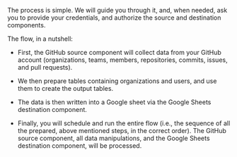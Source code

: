 The process is simple. We will guide you through it, and, when needed, ask you to provide your credentials, and authorize the source and destination components.
 
The flow, in a nutshell:

- First, the GitHub source component will collect data from your GitHub account (organizations, teams, members, repositories, commits, issues, and pull requests).

- We then prepare tables containing organizations and users, and use them to create the output tables.

- The data is then written into a Google sheet via the Google Sheets destination component.

- Finally, you will schedule and run the entire flow (i.e., the sequence of all the prepared, above mentioned steps, in the correct order). The GitHub source component, all data manipulations, and the Google Sheets destination component, will be processed.



